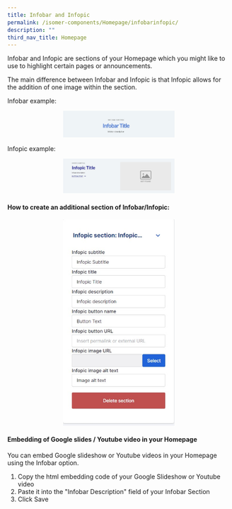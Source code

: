 ```yaml
---
title: Infobar and Infopic
permalink: /isomer-components/Homepage/infobarinfopic/
description: ""
third_nav_title: Homepage
---
```

Infobar and Infopic are sections of your Homepage which you might like to use to highlight certain pages or announcements.

The main difference between Infobar and Infopic is that Infopic allows for the addition of one image within the section.

Infobar example:
<center><img src="/images/infobarexample.jpeg" style="width:50%"></center>

Infopic example:
<center><img src="/images/infopiclook.jpg" style="width:50%"></center>

#### How to create an additional section of Infobar/Infopic:

<center><img src="/images/infopic.jpg" style="width:50%"></center>

#### Embedding of Google slides / Youtube video in your Homepage

You can embed Google slideshow or Youtube videos in your Homepage using the Infobar option.

1. Copy the html embedding code of your Google Slideshow or Youtube video
2. Paste it into the "Infobar Description" field of your Infobar Section
3. Click Save

